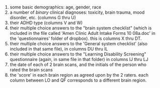1. some basic demographics: age, gender, race
2. a number of *binary* clinical diagnoses: toxicity, brain trauma, mood disorder, etc. (columns G thru U)
3. their ADHD type (columns V and W)
4. their multiple choice answers to the "brain system checklist" (which is included in the file called 'Amen Clinic Adult Intake Forms 10 08a.doc' in the 'questionnaires' folder of dropbox).  this is columns X thru DT.
5. their multiple choice answers to the 'General system checklist' (also included in that same file), in columns DU thru IL
6. their multiple choice answers to the "Learning Disability Screening" questionnaire (again, in same file in that folder) in columns IJ thru LJ
7. the date of each of 2 brain scans, and the initials of the person who rated the brain scans
8. the 'score' in each brain region as agreed upon by the 2 raters. each column between LO and QF corresponds to a different brain region.
